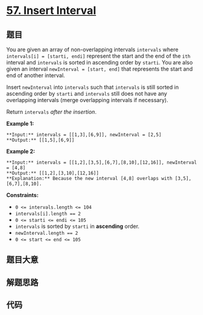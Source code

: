 # [57. Insert Interval](https://leetcode.com/problems/insert-interval)

## 题目

You are given an array of non-overlapping intervals `intervals` where
`intervals[i] = [starti, endi]` represent the start and the end of the `ith`
interval and `intervals` is sorted in ascending order by `starti`. You are
also given an interval `newInterval = [start, end]` that represents the start
and end of another interval.

Insert `newInterval` into `intervals` such that `intervals` is still sorted in
ascending order by `starti` and `intervals` still does not have any
overlapping intervals (merge overlapping intervals if necessary).

Return `intervals` _after the insertion_.



**Example 1:**

    
    
    **Input:** intervals = [[1,3],[6,9]], newInterval = [2,5]
    **Output:** [[1,5],[6,9]]
    

**Example 2:**

    
    
    **Input:** intervals = [[1,2],[3,5],[6,7],[8,10],[12,16]], newInterval = [4,8]
    **Output:** [[1,2],[3,10],[12,16]]
    **Explanation:** Because the new interval [4,8] overlaps with [3,5],[6,7],[8,10].
    



**Constraints:**

  * `0 <= intervals.length <= 104`
  * `intervals[i].length == 2`
  * `0 <= starti <= endi <= 105`
  * `intervals` is sorted by `starti` in **ascending** order.
  * `newInterval.length == 2`
  * `0 <= start <= end <= 105`


## 题目大意

## 解题思路

## 代码

```javascript

```
